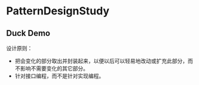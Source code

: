 # PatternDesignStudy
## Duck Demo
设计原则：
* 把会变化的部分取出并封装起来，以便以后可以轻易地改动或扩充此部分，而不影响不需要变化的其它部分。
* 针对接口编程，而不是针对实现编程。

